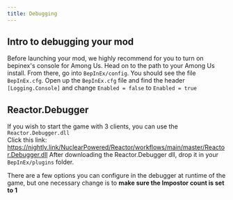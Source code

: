 ```yaml
---
title: Debugging
---
```


## Intro to debugging your mod
Before launching your mod, we highly recommend for you to turn on bepinex's console for Among Us.
Head on to the path to your Among Us install. From there, go into `BepInEx/config`.
You should see the file `BepInEx.cfg`. Open up the `BepInEx.cfg` file and find the header 
`[Logging.Console]` and change `Enabled = false` to `Enabled = true`

## Reactor.Debugger 
If you wish to start the game with 3 clients, you can use the `Reactor.Debugger.dll`  
Click this link: https://nightly.link/NuclearPowered/Reactor/workflows/main/master/Reactor.Debugger.dll
After downloading the Reactor.Debugger dll, drop it in your `BepInEx/plugins` folder.

There are a few options you can configure in the debugger at runtime of the game, but one necessary 
change is to **make sure the Impostor count is set to 1**